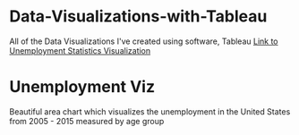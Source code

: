 # Data-Visualizations-with-Tableau
All of the Data Visualizations I've created using software, Tableau
[Link to Unemployment Statistics Visualization](https://github.com/alexmurrietta/Data-Visualizations-with-Tableau/blob/master/Unemployment%20Viz.pptx)

# Unemployment Viz
Beautiful area chart which visualizes the unemployment in the United States from 2005 - 2015 measured by age group
